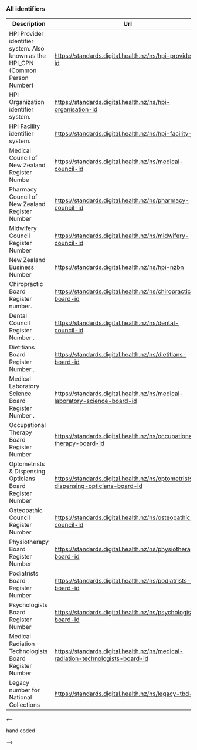 <!-- identifiers.md {% comment %}
*****************************************************************************************
*                            WARNING: DO NOT EDIT THIS FILE                             *
*                                                                                       *
* This file is generated by SUSHI. Any edits you make to this file will be overwritten. *
*                                                                                       *
* To change the contents of this file, edit the original source file at:                *
* ig-data/input/pagecontent/identifiers.md                                              *
*****************************************************************************************
{% endcomment %} -->
### All identifiers

| Description | Url |
| --- | --- |
| HPI Provider identifier system. Also known as the HPI_CPN (Common Person Number) | https://standards.digital.health.nz/ns/hpi-provider-id |
| HPI Organization identifier system. | https://standards.digital.health.nz/ns/hpi-organisation-id |
| HPI Facility identifier system. | https://standards.digital.health.nz/ns/hpi-facility-id |
| Medical Council of New Zealand Register Numbe | https://standards.digital.health.nz/ns/medical-council-id |
| Pharmacy Council of New Zealand Register Number  | https://standards.digital.health.nz/ns/pharmacy-council-id |
| Midwifery Council Register Number | https://standards.digital.health.nz/ns/midwifery-council-id |
| New Zealand Business Number | https://standards.digital.health.nz/ns/hpi-nzbn |
| Chiropractic Board Register number. | https://standards.digital.health.nz/ns/chiropractic-board-id |
| Dental Council Register Number . | https://standards.digital.health.nz/ns/dental-council-id |
| Dietitians Board Register Number . | https://standards.digital.health.nz/ns/dietitians-board-id |
| Medical Laboratory Science Board Register Number . | https://standards.digital.health.nz/ns/medical-laboratory-science-board-id |
| Occupational Therapy Board Register Number  | https://standards.digital.health.nz/ns/occupational-therapy-board-id |
| Optometrists & Dispensing Opticians Board Register Number  | https://standards.digital.health.nz/ns/optometrists-dispensing-opticians-board-id |
| Osteopathic Council Register Number  | https://standards.digital.health.nz/ns/osteopathic-council-id |
| Physiotherapy Board Register Number | https://standards.digital.health.nz/ns/physiotherapy-board-id |
| Podiatrists Board Register Number  | https://standards.digital.health.nz/ns/podiatrists-board-id |
| Psychologists Board Register Number  | https://standards.digital.health.nz/ns/psychologists-board-id |
| Medical Radiation Technologists Board Register Number  | https://standards.digital.health.nz/ns/medical-radiation-technologists-board-id |
| Legacy number for National Collections | https://standards.digital.health.nz/ns/legacy-tbd-id |




<--

hand coded

-->